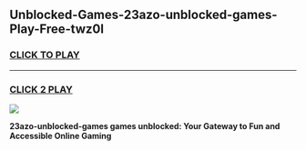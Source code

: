 
## Unblocked-Games-23azo-unblocked-games-Play-Free-twz0l
<h3>
<a href="https://premium76.site?title=23azo-unblocked-games&ref=17A">CLICK TO PLAY</a></h3>
<hr>

<h3>
<a href="https://premium76.site?title=23azo-unblocked-games&ref=17A">CLICK 2 PLAY</a>
  
</h3>

<a href="https://premium76.site?title=23azo-unblocked-games&ref=17A"><img src="https://clearcache.store/games.png"></a>


**23azo-unblocked-games games unblocked: Your Gateway to Fun and Accessible Online Gaming**
